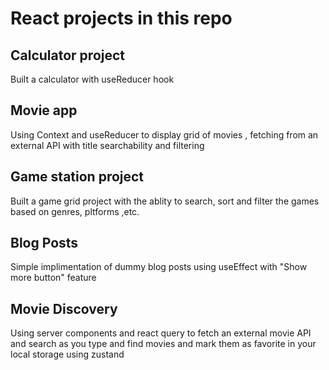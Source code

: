 # React projects in this repo

## Calculator project

Built a calculator with useReducer hook

## Movie app

Using Context and useReducer to display grid of movies , fetching from an external API with title searchability and filtering

## Game station project

Built a game grid project with the ablity to search, sort and filter the games based on genres, pltforms ,etc.

## Blog Posts

Simple implimentation of dummy blog posts using useEffect with "Show more button" feature

## Movie Discovery

Using server components and react query to fetch an external movie API and search as you type and find movies and mark them as favorite in your local storage using zustand
